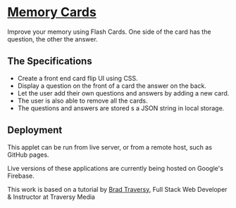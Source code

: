 # [Memory Cards](https://memory-cards-6388a.firebaseapp.com/)

Improve your memory using Flash Cards.  One side of the card has the question, the other the answer.

## The Specifications

* Create a front end card flip UI using CSS.
* Display a question on the front of a card the answer on the back.
* Let the user add their own questions and answers by adding a new card.
* The user is also able to remove all the cards.
* The questions and answers are stored s a JSON string in local storage.

## Deployment

This applet can be run from live server, or from a remote host, such as GitHub pages.

Live versions of these applications are currently being hosted on Google's Firebase.

This work is based on a tutorial by [Brad Traversy](https://www.udemy.com/user/brad-traversy/), Full Stack Web Developer & Instructor at Traversy Media
